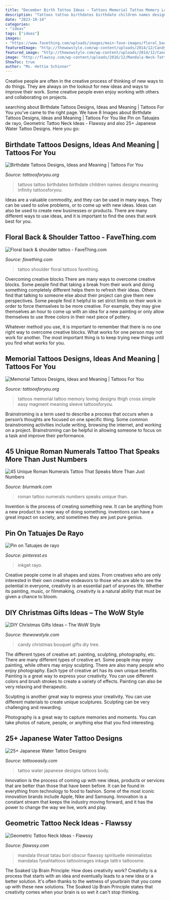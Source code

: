 ```yaml
---
title: "December Birth Tattoo Ideas ~ Tattoos Memorial Tattoo Memory Loving Designs Thigh Cross Simple Easy Magment Meaning Sleeve Tattoosforyou"
description: "Tattoos tattoo birthdates birthdate children names designs meaning infinity tattoosforyou"
date: "2023-10-14"
categories:
- "ideas"
tags: ["ideas"]
images:
- "https://www.favething.com/uploads/images/main-fave-images/floral_back_shoulder_tattoo-1.jpg"
featuredImage: "http://thewowstyle.com/wp-content/uploads/2014/12/Candy-Bouquet.jpg"
featured_image: "http://thewowstyle.com/wp-content/uploads/2014/12/Candy-Bouquet.jpg"
image: "http://flawssy.com/wp-content/uploads/2016/12/Mandala-Neck-Tattoo.jpg"
ShowToc: true
author: "Ms. Hettie Schinner"
---
```



Creative people are often in the creative process of thinking of new ways to do things. They are always on the lookout for new ideas and ways to improve their work. Some creative people even enjoy working with others and collaborating on projects.

	

		
searching about Birthdate Tattoos Designs, Ideas and Meaning | Tattoos For You you've came to the right page. We have 8 Images about Birthdate Tattoos Designs, Ideas and Meaning | Tattoos For You like Pin on Tatuajes de rayo, Geometric Tattoo Neck Ideas - Flawssy and also 25+ Japanese Water Tattoo Designs. Here you go:
		
    
## Birthdate Tattoos Designs, Ideas And Meaning | Tattoos For You

<img loading=lazy src="http://www.tattoosforyou.org/wp-content/uploads/2017/08/Tattoos-with-Birthdates.jpg" onerror="this.onerror=null;this.src='https://tse2.mm.bing.net/th?id=OIP.0b8tfSFLsLH4KkfonNhS1gAAAA&amp;pid=15.1';" alt="Birthdate Tattoos Designs, Ideas and Meaning | Tattoos For You">

_Source: tattoosforyou.org_

>tattoos tattoo birthdates birthdate children names designs meaning infinity tattoosforyou. 

	

Ideas are a valuable commodity, and they can be used in many ways. They can be used to solve problems, or to come up with new ideas. Ideas can also be used to create new businesses or products. There are many different ways to use ideas, and it is important to find the ones that work best for you.

    
## Floral Back &amp; Shoulder Tattoo - FaveThing.com

<img loading=lazy src="https://www.favething.com/uploads/images/main-fave-images/floral_back_shoulder_tattoo-1.jpg" onerror="this.onerror=null;this.src='https://tse2.mm.bing.net/th?id=OIP.b_D9lwOtzkj1gWgBikeYPwHaKS&amp;pid=15.1';" alt="Floral back &amp; shoulder tattoo - FaveThing.com">

_Source: favething.com_

>tattoo shoulder floral tattoos favething. 

	

Overcoming creative blocks
There are many ways to overcome creative blocks. Some people find that taking a break from their work and doing something completely different helps them to refresh their ideas. Others find that talking to someone else about their project can give them new perspectives.
Some people find it helpful to set strict limits on their work in order to force themselves to be more creative. For example, they may give themselves an hour to come up with an idea for a new painting or only allow themselves to use three colors in their next piece of pottery.

 Whatever method you use, it is important to remember that there is no one right way to overcome creative blocks. What works for one person may not work for another. The most important thing is to keep trying new things until you find what works for you.

    
## Memorial Tattoos Designs, Ideas And Meaning | Tattoos For You

<img loading=lazy src="http://www.tattoosforyou.org/wp-content/uploads/2013/09/Loving-Memory-Tattoos.jpg" onerror="this.onerror=null;this.src='https://tse2.mm.bing.net/th?id=OIP.sDyZq0Dw7mqZggvkAurGLQHaMZ&amp;pid=15.1';" alt="Memorial Tattoos Designs, Ideas and Meaning | Tattoos For You">

_Source: tattoosforyou.org_

>tattoos memorial tattoo memory loving designs thigh cross simple easy magment meaning sleeve tattoosforyou. 

	

Brainstroming is a term used to describe a process that occurs when a person’s thoughts are focused on one specific thing. Some common brainstroming activities include writing, browsing the internet, and working on a project. Brainstroming can be helpful in allowing someone to focus on a task and improve their performance.

    
## 45 Unique Roman Numerals Tattoo That Speaks More Than Just Numbers

<img loading=lazy src="https://www.blurmark.com/wp-content/uploads/2017/06/Beautiful-Roman-Numerals-Tattoo.jpg" onerror="this.onerror=null;this.src='https://tse1.mm.bing.net/th?id=OIP.tLi8qGr2FNGcBt4T5wPKKAHaFj&amp;pid=15.1';" alt="45 Unique Roman Numerals Tattoo That Speaks More Than Just Numbers">

_Source: blurmark.com_

>roman tattoo numerals numbers speaks unique than. 

	

Invention is the process of creating something new. It can be anything from a new product to a new way of doing something. inventions can have a great impact on society, and sometimes they are just pure genius.

    
## Pin On Tatuajes De Rayo

<img loading=lazy src="https://i.pinimg.com/736x/f2/f1/f5/f2f1f5486fd818830c7edc49d9121a85.jpg" onerror="this.onerror=null;this.src='https://tse4.mm.bing.net/th?id=OIP.mgrho4ngOX1KyzizN5kG_AHaK2&amp;pid=15.1';" alt="Pin on Tatuajes de rayo">

_Source: pinterest.es_

>inkget rayo. 

	

Creative people come in all shapes and sizes. From creatives who are only interested in their own creative endeavors to those who are able to see the potential in everyone, creativity is an essential part of anyones life. Whether its painting, music, or filmmaking, creativity is a natural ability that must be given a chance to bloom.

    
## DIY Christmas Gifts Ideas – The WoW Style

<img loading=lazy src="http://thewowstyle.com/wp-content/uploads/2014/12/Candy-Bouquet.jpg" onerror="this.onerror=null;this.src='https://tse2.mm.bing.net/th?id=OIP.LWucwJjChst97Z-hyhyJUgHaLJ&amp;pid=15.1';" alt="DIY Christmas Gifts Ideas – The WoW Style">

_Source: thewowstyle.com_

>candy christmas bouquet gifts diy tree. 

	

The different types of creative art: painting, sculpting, photography, etc.
There are many different types of creative art. Some people may enjoy painting, while others may enjoy sculpting. There are also many people who enjoy photography. Each type of creative art has its own unique benefits.
Painting is a great way to express your creativity. You can use different colors and brush strokes to create a variety of effects. Painting can also be very relaxing and therapeutic.

Sculpting is another great way to express your creativity. You can use different materials to create unique sculptures. Sculpting can be very challenging and rewarding.

Photography is a great way to capture memories and moments. You can take photos of nature, people, or anything else that you find interesting.

    
## 25+ Japanese Water Tattoo Designs

<img loading=lazy src="http://www.tattooeasily.com/wp-content/uploads/2013/05/water-tattoo-designs-23.jpg" onerror="this.onerror=null;this.src='https://tse3.mm.bing.net/th?id=OIP.K4112MfOE7WBmuruC2Hn9wHaPT&amp;pid=15.1';" alt="25+ Japanese Water Tattoo Designs">

_Source: tattooeasily.com_

>tattoo water japanese designs tattoos body. 

	

Innovation is the process of coming up with new ideas, products or services that are better than those that have been before. It can be found in everything from technology to food to fashion. Some of the most iconic innovation brands include Apple, Nike and Samsung. Innovation is a constant stream that keeps the industry moving forward, and it has the power to change the way we live, work and play.

    
## Geometric Tattoo Neck Ideas - Flawssy

<img loading=lazy src="http://flawssy.com/wp-content/uploads/2016/12/Mandala-Neck-Tattoo.jpg" onerror="this.onerror=null;this.src='https://tse4.mm.bing.net/th?id=OIP.FjEdJ70j6wImem5uHOY1rQHaLH&amp;pid=15.1';" alt="Geometric Tattoo Neck Ideas - Flawssy">

_Source: flawssy.com_

>mandala throat tatau bori obscur flawssy spirituelle minimalistas mandalas fyeahtattoos tattooimages inkage tattrx tattoosme. 

	

The Soaked Up Brain Principle: How does creativity work?
Creativity is a process that starts with an idea and eventually leads to a new idea or a better solution. It's often thanks to the wetness of yourbrain that you come up with these new solutions. The Soaked Up Brain Principle states that creativity comes when your brain is so wet it can't stop thinking.

